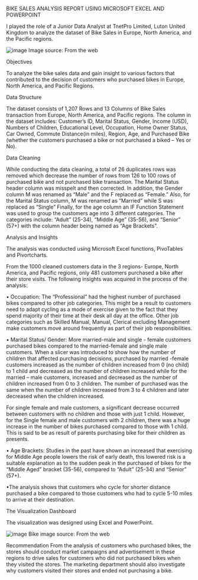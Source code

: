 BIKE SALES ANALYSIS REPORT USING MICROSOFT EXCEL AND POWERPOINT 

I played the role of a Junior Data Analyst at TnetPro Limited, Luton United Kingdom to analyze the dataset of Bike Sales in Europe, North America, and the Pacific regions.
 
 ![image](https://user-images.githubusercontent.com/109202217/178813003-70c85889-bba2-48f6-927c-e5e2b9e984b1.png)
Image source: From the web

Objectives

To analyze the bike sales data and gain insight to various factors that contributed to the decision of customers who purchased bikes in Europe, North America, and Pacific Regions.

Data Structure

The dataset consists of 1,207 Rows and 13 Columns of Bike Sales transaction from Europe, North America, and Pacific regions. The column in the dataset includes: Customer’s ID, Marital Status, Gender, Income (USD), Numbers of Children, Educational Level, Occupation, Home Owner Status, Car Owned, Commute Distance(in miles),  Region,  Age, and  Purchased Bike (whether the customers purchased a bike or not purchased a biked – Yes or No).

Data Cleaning

While conducting the data cleaning, a total of 26 duplicates rows was removed which decrease the number of rows from 126  to 100 rows of purchased bike and not purchased bike transaction. The Marital Status header column was misspelt and then corrected. In addition, the Gender column M was renamed as “Male” and the F replaced as “Female.” Also, for the Marital Status column, M was renamed as “Married” while S was replaced as “Single”
Finally, for the age column an IF Function Statement was used to group the customers age into 3 different categories. The categories include:
“Adult” (25-34), “Middle Age” (35-56), and “Senior” (57+) with the column header being named as “Age Brackets”.

Analysis and Insights

The analysis was conducted using Microsoft Excel functions, PivoTables and Pivortcharts.

From the 1000 cleaned customers data in the 3 regions- Europe, North America, and Pacific regions, only 481 customers purchased a bike after their store visits. The following insights was acquired in the process of the analysis:

•	 Occupation: The “Professional” had the highest number of purchased bikes compared to other job categories. This might be a result to  customers need to adapt cycling as a mode of exercise given to the fact that they spend majority of their time at their desk all day at the office. Other job categories such as Skilled Manual, Manual, Clerical excluding Management make customers move around frequently as part of their job responsibilities.

•	Marital Status/ Gender: More married-male and single - female  customers purchased bikes compared to the married-female and single male customers. When a slicer was introduced to show how the number of children that affected purchasing decisions, purchased by married -female customers increased  as the number of children increased from 0 (no child)  to 1 child and decreased as the number of children increased while for the married – male customers, increased and decreased as the number of children increased from 0 to 3 children. The number of purchased was the same when the number of children increased from 3 to 4 children and later decreased when the children increased.

For single female and male customers, a significant decrease occurred between customers with no children and those with just 1 child. However, for the Single female and male customers with 2 children, there was a huge increase in the number of bikes purchased compared to those with 1 child. This is said to be as result of parents purchasing bike for their children as presents.

•	Age Brackets:  Studies in the past have shown an increased  that exercising  for Middle Age people lowers the risk of early death, this lowered risk is a suitable explanation as to the sudden peak in the purchased of bikes for the “Middle Aged” bracket (35-56), compared to “Adult” (25-34) and “Senior” (57+).

•The analysis shows that customers who cycle for shorter distance purchased a bike compared to those customers who had to cycle 5-10 miles to arrive at their destination.

The Visualization Dashboard

The visualization was designed using Excel and PowerPoint.

![image](https://user-images.githubusercontent.com/109202217/178812923-9c3e402a-f6cc-457f-9f8a-f5ff30696ce0.png)
Bike image source: From the web

Recommendation
From the analysis of customers who purchased bikes, the stores should conduct market campaigns and advertisement in these regions to drive sales for customers who did not purchased bikes  when they visited the stores.
The marketing department should also investigate why customers visited their stores and ended not purchasing a bike.
